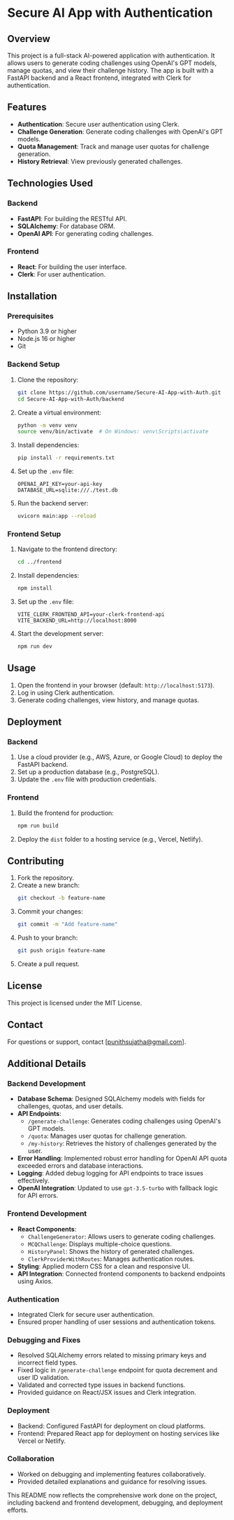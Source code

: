 # Secure AI App with Authentication

## Overview
This project is a full-stack AI-powered application with authentication. It allows users to generate coding challenges using OpenAI's GPT models, manage quotas, and view their challenge history. The app is built with a FastAPI backend and a React frontend, integrated with Clerk for authentication.

## Features
- **Authentication**: Secure user authentication using Clerk.
- **Challenge Generation**: Generate coding challenges with OpenAI's GPT models.
- **Quota Management**: Track and manage user quotas for challenge generation.
- **History Retrieval**: View previously generated challenges.

## Technologies Used
### Backend
- **FastAPI**: For building the RESTful API.
- **SQLAlchemy**: For database ORM.
- **OpenAI API**: For generating coding challenges.

### Frontend
- **React**: For building the user interface.
- **Clerk**: For user authentication.

## Installation

### Prerequisites
- Python 3.9 or higher
- Node.js 16 or higher
- Git

### Backend Setup
1. Clone the repository:
   ```bash
   git clone https://github.com/username/Secure-AI-App-with-Auth.git
   cd Secure-AI-App-with-Auth/backend
   ```
2. Create a virtual environment:
   ```bash
   python -m venv venv
   source venv/bin/activate  # On Windows: venv\Scripts\activate
   ```
3. Install dependencies:
   ```bash
   pip install -r requirements.txt
   ```
4. Set up the `.env` file:
   ```plaintext
   OPENAI_API_KEY=your-api-key
   DATABASE_URL=sqlite:///./test.db
   ```
5. Run the backend server:
   ```bash
   uvicorn main:app --reload
   ```

### Frontend Setup
1. Navigate to the frontend directory:
   ```bash
   cd ../frontend
   ```
2. Install dependencies:
   ```bash
   npm install
   ```
3. Set up the `.env` file:
   ```plaintext
   VITE_CLERK_FRONTEND_API=your-clerk-frontend-api
   VITE_BACKEND_URL=http://localhost:8000
   ```
4. Start the development server:
   ```bash
   npm run dev
   ```

## Usage
1. Open the frontend in your browser (default: `http://localhost:5173`).
2. Log in using Clerk authentication.
3. Generate coding challenges, view history, and manage quotas.

## Deployment
### Backend
1. Use a cloud provider (e.g., AWS, Azure, or Google Cloud) to deploy the FastAPI backend.
2. Set up a production database (e.g., PostgreSQL).
3. Update the `.env` file with production credentials.

### Frontend
1. Build the frontend for production:
   ```bash
   npm run build
   ```
2. Deploy the `dist` folder to a hosting service (e.g., Vercel, Netlify).

## Contributing
1. Fork the repository.
2. Create a new branch:
   ```bash
   git checkout -b feature-name
   ```
3. Commit your changes:
   ```bash
   git commit -m "Add feature-name"
   ```
4. Push to your branch:
   ```bash
   git push origin feature-name
   ```
5. Create a pull request.

## License
This project is licensed under the MIT License.

## Contact
For questions or support, contact [punithsujatha@gmail.com].

## Additional Details

### Backend Development
- **Database Schema**: Designed SQLAlchemy models with fields for challenges, quotas, and user details.
- **API Endpoints**:
  - `/generate-challenge`: Generates coding challenges using OpenAI's GPT models.
  - `/quota`: Manages user quotas for challenge generation.
  - `/my-history`: Retrieves the history of challenges generated by the user.
- **Error Handling**: Implemented robust error handling for OpenAI API quota exceeded errors and database interactions.
- **Logging**: Added debug logging for API endpoints to trace issues effectively.
- **OpenAI Integration**: Updated to use `gpt-3.5-turbo` with fallback logic for API errors.

### Frontend Development
- **React Components**:
  - `ChallengeGenerator`: Allows users to generate coding challenges.
  - `MCQChallenge`: Displays multiple-choice questions.
  - `HistoryPanel`: Shows the history of generated challenges.
  - `ClerkProviderWithRoutes`: Manages authentication routes.
- **Styling**: Applied modern CSS for a clean and responsive UI.
- **API Integration**: Connected frontend components to backend endpoints using Axios.

### Authentication
- Integrated Clerk for secure user authentication.
- Ensured proper handling of user sessions and authentication tokens.

### Debugging and Fixes
- Resolved SQLAlchemy errors related to missing primary keys and incorrect field types.
- Fixed logic in `/generate-challenge` endpoint for quota decrement and user ID validation.
- Validated and corrected type issues in backend functions.
- Provided guidance on React/JSX issues and Clerk integration.

### Deployment
- Backend: Configured FastAPI for deployment on cloud platforms.
- Frontend: Prepared React app for deployment on hosting services like Vercel or Netlify.

### Collaboration
- Worked on debugging and implementing features collaboratively.
- Provided detailed explanations and guidance for resolving issues.

This README now reflects the comprehensive work done on the project, including backend and frontend development, debugging, and deployment efforts.
